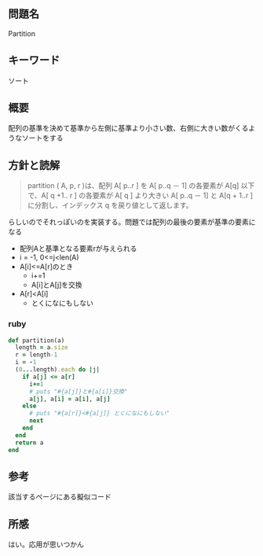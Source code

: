 ## 問題名
Partition
## キーワード
ソート

## 概要
配列の基準を決めて基準から左側に基準より小さい数、右側に大きい数がくるようなソートをする

## 方針と読解
> partition ( A, p, r )は、配列 A[ p..r ] を A[ p..q － 1] の各要素が A[q] 以下で、A[ q +1.. r ] の各要素が A[ q ] より大きい A[ p..q － 1] と A[q + 1..r ] に分割し、インデックス q を戻り値として返します。

らしいのでそれっぽいのを実装する。問題では配列の最後の要素が基準の要素になる

- 配列Aと基準となる要素rが与えられる
- i = -1, 0<=j<len(A)
- A[i]<=A[r]のとき
    - i+=1
    - A[i]とA[j]を交換
- A[r]<A[i]
    - とくになにもしない
### ruby
```ruby
def partition(a)
  length = a.size
  r = length-1
  i = -1
  (0...length).each do |j|
    if a[j] <= a[r]
      i+=1
      # puts "#{a[j]}と#{a[i]}交換"
      a[j], a[i] = a[i], a[j]
    else
      # puts "#{a[r]}<#{a[j]} とくになにもしない"
      next
    end
  end
  return a
end
```

## 参考
該当するページにある擬似コード

## 所感
はい。応用が思いつかん